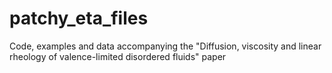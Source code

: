 # patchy_eta_files
Code, examples and data accompanying the "Diffusion, viscosity and linear rheology of valence-limited disordered fluids" paper
